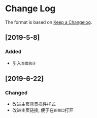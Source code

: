 # Change Log

The format is based on [Keep a Changelog](http://keepachangelog.com/).

## [2019-5-8]

### Added

- 引入`百度统计`

## [2019-6-22]

### Changed

- 改进主页背景插件样式
- 改进主页链接, 便于在`新窗口`打开
